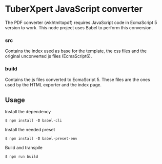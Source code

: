 <h1> TuberXpert JavaScript converter </h1>

The PDF converter (wkhtmltopdf) requires JavaScript code in EcmaScript 5 version to work. This node project uses Babel to perform this conversion.

<h3> src </h3>

Contains the index used as base for the template, the css files and the original unconverted js files (EcmaScript6).

<h3> build </h3>

Contains the js files converted to EcmaScript 5. These files are the ones used by the HTML exporter and the index page.

<h2> Usage </h2>

Install the dependency

```
$ npm install -D babel-cli
``` 

Install the needed preset

```
$ npm install -D babel-preset-env
``` 

Build and transpile

```
$ npm run build
``` 
